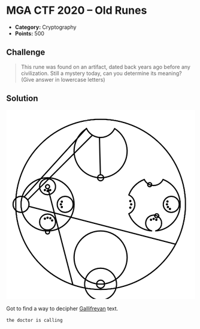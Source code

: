 # MGA CTF 2020 – Old Runes

* **Category:** Cryptography
* **Points:** 500

## Challenge

> This rune was found on an artifact, dated back years ago before any civilization. 
Still a mystery today, can you determine its meaning? (Give answer in lowercase letters)

## Solution

![doctor who](../IMAGES/crypto-oldrune.png)

Got to find a way to decipher [Gallifreyan](https://adrian17.github.io/Gallifreyan/) text.

```
the doctor is calling
```